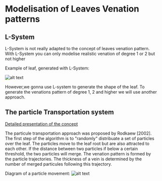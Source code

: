 # Modelisation of Leaves Venation patterns

## L-System

L-System is not really adapted to the concept of leaves venation pattern. With L-System 
you can only modelise realistic venation of degree 1 or 2 but not higher

Example of leaf, generated with L-System: 

![alt text](https://github.com/JuggerDan/LeafModeling/blob/master/AlgoLeaf/Documentation/Pictures/l_system_leaf.PNG "L-System leaf") 


However,we gonna use L-system to generate the shape of the leaf. To generate the venations pattern of degree 1, 2 and higher
we will use another approach.


## The particle Transportation system

[Detailed presentation of the concept](https://www.cp.eng.chula.ac.th/~piak/paper/2002/cmm2002.pdf)

The particule transportation approach was proposed by Rodkaew [2002].
The first step of the algorithm is to "randomly" distribuate a set of particles over the leaf.
The particles move to the leaf root but are also attracted to each other. If the distance between 
two particles if below a certain threshold, the two particles will merge.
The venation pattern is formed by the particle trajectories. The thickness of a vein is determined
by the number of merged particules following this trajectory.

Diagram of a particle movement:
![alt text](https://github.com/JuggerDan/LeafModeling/blob/master/AlgoLeaf/Documentation/Pictures/Attraction.png "Attraction") 




